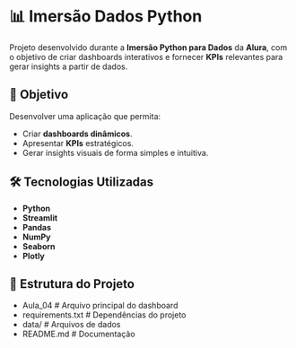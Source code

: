 # 📊 Imersão Dados Python

Projeto desenvolvido durante a **Imersão Python para Dados** da **Alura**, com o objetivo de criar dashboards interativos e fornecer **KPIs** relevantes para gerar insights a partir de dados.

## 🎯 Objetivo
Desenvolver uma aplicação que permita:
- Criar **dashboards dinâmicos**.
- Apresentar **KPIs** estratégicos.
- Gerar insights visuais de forma simples e intuitiva.

## 🛠️ Tecnologias Utilizadas
- **Python**
- **Streamlit**
- **Pandas**
- **NumPy**
- **Seaborn**
- **Plotly**
  
## 📂 Estrutura do Projeto
- Aula_04 # Arquivo principal do dashboard
- requirements.txt # Dependências do projeto
- data/ # Arquivos de dados
- README.md # Documentação
